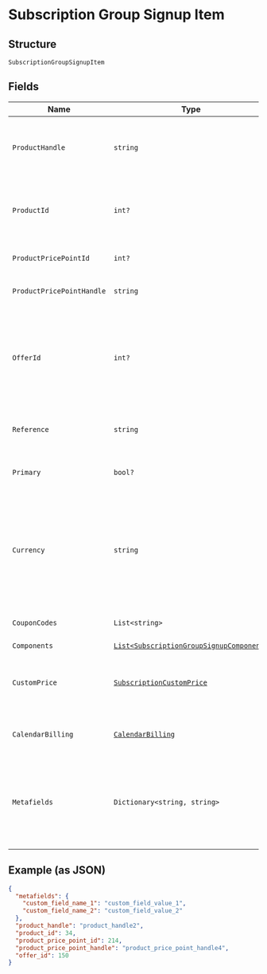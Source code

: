 
# Subscription Group Signup Item

## Structure

`SubscriptionGroupSignupItem`

## Fields

| Name | Type | Tags | Description |
|  --- | --- | --- | --- |
| `ProductHandle` | `string` | Optional | The API Handle of the product for which you are creating a subscription. Required, unless a `product_id` is given instead. |
| `ProductId` | `int?` | Optional | The Product ID of the product for which you are creating a subscription. You can pass either `product_id` or `product_handle`. |
| `ProductPricePointId` | `int?` | Optional | The ID of the particular price point on the product. |
| `ProductPricePointHandle` | `string` | Optional | The user-friendly API handle of a product's particular price point. |
| `OfferId` | `int?` | Optional | Use in place of passing product and component information to set up the subscription with an existing offer. May be either the Chargify ID of the offer or its handle prefixed with `handle:` |
| `Reference` | `string` | Optional | The reference value (provided by your app) for the subscription itelf. |
| `Primary` | `bool?` | Optional | One of the subscriptions must be marked as primary in the group. |
| `Currency` | `string` | Optional | (Optional) If Multi-Currency is enabled and the currency is configured in Chargify, pass it at signup to create a subscription on a non-default currency. Note that you cannot update the currency of an existing subscription. |
| `CouponCodes` | `List<string>` | Optional | An array for all the coupons attached to the subscription. |
| `Components` | [`List<SubscriptionGroupSignupComponent>`](../../doc/models/subscription-group-signup-component.md) | Optional | - |
| `CustomPrice` | [`SubscriptionCustomPrice`](../../doc/models/subscription-custom-price.md) | Optional | (Optional) Used in place of `product_price_point_id` to define a custom price point unique to the subscription |
| `CalendarBilling` | [`CalendarBilling`](../../doc/models/calendar-billing.md) | Optional | (Optional). Cannot be used when also specifying next_billing_at |
| `Metafields` | `Dictionary<string, string>` | Optional | (Optional) A set of key/value pairs representing custom fields and their values. Metafields will be created “on-the-fly” in your site for a given key, if they have not been created yet. |

## Example (as JSON)

```json
{
  "metafields": {
    "custom_field_name_1": "custom_field_value_1",
    "custom_field_name_2": "custom_field_value_2"
  },
  "product_handle": "product_handle2",
  "product_id": 34,
  "product_price_point_id": 214,
  "product_price_point_handle": "product_price_point_handle4",
  "offer_id": 150
}
```


